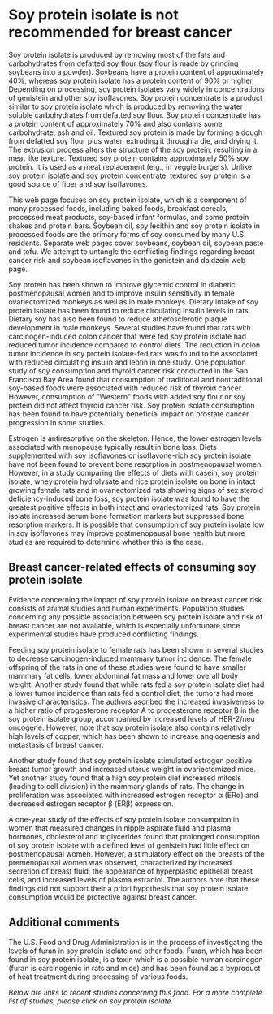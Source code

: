 

#  Soy protein isolate is not recommended for breast cancer 

Soy protein isolate is produced by removing most of the fats and carbohydrates from defatted soy flour (soy flour is made by grinding soybeans into a powder). Soybeans have a protein content of approximately 40%, whereas soy protein isolate has a protein content of 90% or higher. Depending on processing, soy protein isolates vary widely in concentrations of genistein and other soy isoflavones. Soy protein concentrate is a product similar to soy protein isolate which is produced by removing the water soluble carbohydrates from defatted soy flour. Soy protein concentrate has a protein content of approximately 70% and also contains some carbohydrate, ash and oil. Textured soy protein is made by forming a dough from defatted soy flour plus water, extruding it through a die, and drying it. The extrusion process alters the structure of the soy protein, resulting in a meat like texture. Textured soy protein contains approximately 50% soy protein. It is used as a meat replacement (e.g., in veggie burgers). Unlike soy protein isolate and soy protein concentrate, textured soy protein is a good source of fiber and soy isoflavones.

This web page focuses on soy protein isolate, which is a component of many processed foods, including baked foods, breakfast cereals, processed meat products, soy-based infant formulas, and some protein shakes and protein bars. Soybean oil, soy lecithin and soy protein isolate in processed foods are the primary forms of soy consumed by many U.S. residents. Separate web pages cover soybeans, soybean oil, soybean paste and tofu. We attempt to untangle the conflicting findings regarding breast cancer risk and soybean isoflavones in the genistein and daidzein web page.

Soy protein has been shown to improve glycemic control in diabetic postmenopausal women and to improve insulin sensitivity in female ovariectomized monkeys as well as in male monkeys. Dietary intake of soy protein isolate has been found to reduce circulating insulin levels in rats. Dietary soy has also been found to reduce atherosclerotic plaque development in male monkeys. Several studies have found that rats with carcinogen-induced colon cancer that were fed soy protein isolate had reduced tumor incidence compared to control diets. The reduction in colon tumor incidence in soy protein isolate-fed rats was found to be associated with reduced circulating insulin and leptin in one study. One population study of soy consumption and thyroid cancer risk conducted in the San Francisco Bay Area found that consumption of traditional and nontraditional soy-based foods were associated with reduced risk of thyroid cancer. However, consumption of "Western" foods with added soy flour or soy protein did not affect thyroid cancer risk. Soy protein isolate consumption has been found to have potentially beneficial impact on prostate cancer progression in some studies.

Estrogen is antiresorptive on the skeleton. Hence, the lower estrogen levels associated with menopause typically result in bone loss. Diets supplemented with soy isoflavones or isoflavone-rich soy protein isolate have not been found to prevent bone resorption in postmenopausal women. However, in a study comparing the effects of diets with casein, soy protein isolate, whey protein hydrolysate and rice protein isolate on bone in intact growing female rats and in ovariectomized rats showing signs of sex steroid deficiency-induced bone loss, soy protein isolate was found to have the greatest positive effects in both intact and ovariectomized rats. Soy protein isolate increased serum bone formation markers but suppressed bone resorption markers. It is possible that consumption of soy protein isolate low in soy isoflavones may improve postmenopausal bone health but more studies are required to determine whether this is the case.

## Breast cancer-related effects of consuming soy protein isolate 

Evidence concerning the impact of soy protein isolate on breast cancer risk consists of animal studies and human experiments. Population studies concerning any possible association between soy protein isolate and risk of breast cancer are not available, which is especially unfortunate since experimental studies have produced conflicting findings.

Feeding soy protein isolate to female rats has been shown in several studies to decrease carcinogen-induced mammary tumor incidence. The female offspring of the rats in one of these studies were found to have smaller mammary fat cells, lower abdominal fat mass and lower overall body weight. Another study found that while rats fed a soy protein isolate diet had a lower tumor incidence than rats fed a control diet, the tumors had more invasive characteristics. The authors ascribed the increased invasiveness to a higher ratio of progesterone receptor A to progesterone receptor B in the soy protein isolate group, accompanied by increased levels of HER-2/neu oncogene. However, note that soy protein isolate also contains relatively high levels of copper, which has been shown to increase angiogenesis and metastasis of breast cancer.

Another study found that soy protein isolate stimulated estrogen positive breast tumor growth and increased uterus weight in ovariectomized mice. Yet another study found that a high soy protein diet increased mitosis (leading to cell division) in the mammary glands of rats. The change in proliferation was associated with increased estrogen receptor α (ERα) and decreased estrogen receptor β (ERβ) expression.

A one-year study of the effects of soy protein isolate consumption in women that measured changes in nipple aspirate fluid and plasma hormones, cholesterol and triglycerides found that prolonged consumption of soy protein isolate with a defined level of genistein had little effect on postmenopausal women. However, a stimulatory effect on the breasts of the premenopausal women was observed, characterized by increased secretion of breast fluid, the appearance of hyperplastic epithelial breast cells, and increased levels of plasma estradiol. The authors note that these findings did not support their a priori hypothesis that soy protein isolate consumption would be protective against breast cancer.

## Additional comments

The U.S. Food and Drug Administration is in the process of investigating the levels of furan in soy protein isolate and other foods. Furan, which has been found in soy protein isolate, is a toxin which is a possible human carcinogen (furan is carcinogenic in rats and mice) and has been found as a byproduct of heat treatment during processing of various foods.

_Below are links to recent studies concerning this food. For a more complete list of studies, please click on soy protein isolate._


  


